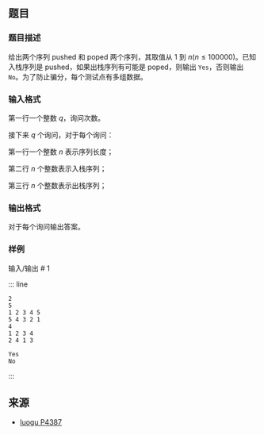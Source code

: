 ## 题目




### 题目描述

给出两个序列 pushed 和 poped 两个序列，其取值从 1 到 $n(n\le100000)$。已知入栈序列是 pushed，如果出栈序列有可能是 poped，则输出 `Yes`，否则输出 `No`。为了防止骗分，每个测试点有多组数据。



### 输入格式
第一行一个整数 $q$，询问次数。

接下来 $q$ 个询问，对于每个询问：

第一行一个整数 $n$ 表示序列长度；

第二行 $n$ 个整数表示入栈序列；

第三行 $n$ 个整数表示出栈序列；



### 输出格式

对于每个询问输出答案。



### 样例


输入/输出 # 1

::: line
```
2
5
1 2 3 4 5
5 4 3 2 1
4
1 2 3 4
2 4 1 3
```

```
Yes
No
```
:::






## 来源

- [luogu P4387](https://www.luogu.com.cn/problem/P4387)
